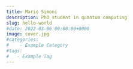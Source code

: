 ```yaml
---
title: Mario Simoni
description: PhD student in quantum computing
slug: hello-world
#date: 2022-03-06 00:00:00+0000
image: cover.jpg
#categories:
#    - Example Category
#tags:
#   - Example Tag
---
```


